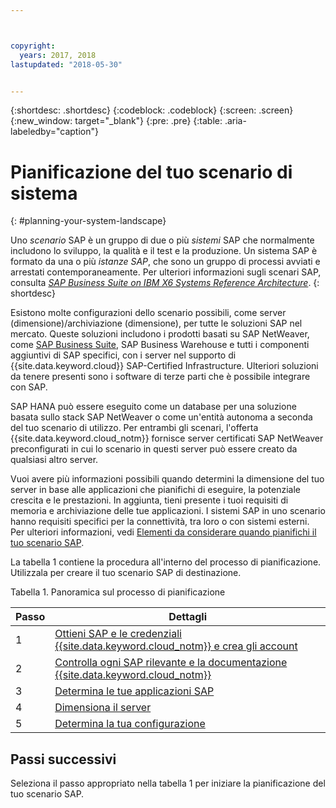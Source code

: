 ```yaml
---



copyright:
  years: 2017, 2018
lastupdated: "2018-05-30"


---
```


{:shortdesc: .shortdesc}
{:codeblock: .codeblock}
{:screen: .screen}
{:new_window: target="_blank"}
{:pre: .pre}
{:table: .aria-labeledby="caption"}

# Pianificazione del tuo scenario di sistema
{: #planning-your-system-landscape}

Uno *scenario* SAP è un gruppo di due o più *sistemi* SAP che normalmente includono lo sviluppo, la qualità e il test e la produzione. Un sistema SAP è formato da una o più *istanze SAP*, che sono un gruppo di processi avviati e arrestati contemporaneamente. Per ulteriori informazioni sugli scenari SAP, consulta [*SAP Business Suite on IBM X6 Systems Reference Architecture*](https://lenovopress.com/redp5073.pdf). 
{: shortdesc}

Esistono molte configurazioni dello scenario possibili, come server (dimensione)/archiviazione (dimensione), per tutte le soluzioni SAP nel mercato. Queste soluzioni includono i prodotti basati su SAP NetWeaver, come [SAP Business Suite](https://open.sap.com/courses/suitehana1), SAP Business Warehouse e tutti i componenti aggiuntivi di SAP specifici, con i server nel supporto di {{site.data.keyword.cloud}} SAP-Certified Infrastructure. Ulteriori soluzioni da tenere presenti sono i software di terze parti che è possibile integrare con SAP. 

SAP HANA può essere eseguito come un database per una soluzione basata sullo stack SAP NetWeaver o come un'entità autonoma a seconda del tuo scenario di utilizzo. Per entrambi gli scenari, l'offerta {{site.data.keyword.cloud_notm}} fornisce server certificati SAP NetWeaver preconfigurati in cui lo scenario in questi server può essere creato da qualsiasi altro server.

Vuoi avere più informazioni possibili quando determini la dimensione del tuo server in base alle applicazioni che pianifichi di eseguire, la potenziale crescita e le prestazioni. In aggiunta, tieni presente i tuoi requisiti di memoria e archiviazione delle tue applicazioni. I sistemi SAP in uno scenario hanno requisiti specifici per la connettività, tra loro o con sistemi esterni. Per ulteriori informazioni, vedi [Elementi da considerare quando pianifichi il tuo scenario SAP](/docs/infrastructure/sap-hana/hana-considerations.html).

La tabella 1 contiene la procedura all'interno del processo di pianificazione. Utilizzala per creare il tuo scenario SAP di destinazione.

Tabella 1. Panoramica sul processo di pianificazione

| Passo | Dettagli |
| --- | --- |
| 1 | [Ottieni SAP e le credenziali {{site.data.keyword.cloud_notm}} e crea gli account](/docs/infrastructure/sap-hana/hana-get-credentials.html) |
| 2 | [Controlla ogni SAP rilevante e la documentazione {{site.data.keyword.cloud_notm}}](/docs/infrastructure/sap-hana/hana-review-doc.html) |
| 3 | [Determina le tue applicazioni SAP](/docs/infrastructure/sap-hana/hana-determine-apps.html) |
| 4 | [Dimensiona il server](/docs/infrastructure/sap-hana/hana-size-server.html) |
| 5 | [Determina la tua configurazione](/docs/infrastructure/sap-hana/hana-determine-configuration.html) |

## Passi successivi

Seleziona il passo appropriato nella tabella 1 per iniziare la pianificazione del tuo scenario SAP.
